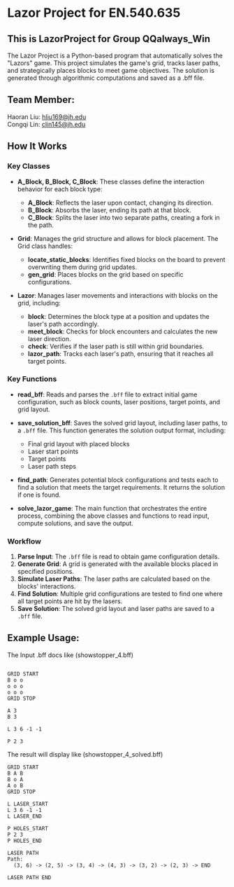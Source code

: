 # Lazor Project for EN.540.635

## This is LazorProject for Group QQalways_Win
The Lazor Project is a Python-based program that automatically solves the "Lazors" game. This project simulates the game's grid, tracks laser paths, and strategically places blocks to meet game objectives. The solution is generated through algorithmic computations and saved as a .bff file.

## Team Member:
Haoran Liu: hliu169@jh.edu  
Congqi Lin: clin145@jh.edu  

## How It Works

### Key Classes

- **A_Block, B_Block, C_Block**: These classes define the interaction behavior for each block type:
  - **A_Block**: Reflects the laser upon contact, changing its direction.
  - **B_Block**: Absorbs the laser, ending its path at that block.
  - **C_Block**: Splits the laser into two separate paths, creating a fork in the path.

- **Grid**: Manages the grid structure and allows for block placement. The Grid class handles:
  - **locate_static_blocks**: Identifies fixed blocks on the board to prevent overwriting them during grid updates.
  - **gen_grid**: Places blocks on the grid based on specific configurations.

- **Lazor**: Manages laser movements and interactions with blocks on the grid, including:
  - **block**: Determines the block type at a position and updates the laser's path accordingly.
  - **meet_block**: Checks for block encounters and calculates the new laser direction.
  - **check**: Verifies if the laser path is still within grid boundaries.
  - **lazor_path**: Tracks each laser's path, ensuring that it reaches all target points.

### Key Functions

- **read_bff**: Reads and parses the `.bff` file to extract initial game configuration, such as block counts, laser positions, target points, and grid layout.

- **save_solution_bff**: Saves the solved grid layout, including laser paths, to a `.bff` file. This function generates the solution output format, including:
  - Final grid layout with placed blocks
  - Laser start points
  - Target points
  - Laser path steps

- **find_path**: Generates potential block configurations and tests each to find a solution that meets the target requirements. It returns the solution if one is found.

- **solve_lazor_game**: The main function that orchestrates the entire process, combining the above classes and functions to read input, compute solutions, and save the output.

### Workflow

1. **Parse Input**: The `.bff` file is read to obtain game configuration details.
2. **Generate Grid**: A grid is generated with the available blocks placed in specified positions.
3. **Simulate Laser Paths**: The laser paths are calculated based on the blocks' interactions.
4. **Find Solution**: Multiple grid configurations are tested to find one where all target points are hit by the lasers.
5. **Save Solution**: The solved grid layout and laser paths are saved to a `.bff` file.

## Example Usage:  
The Input .bff docs like (showstopper_4.bff)  
```plaintext

GRID START
B o o
o o o
o o o
GRID STOP

A 3
B 3

L 3 6 -1 -1

P 2 3
```

The result will display like (showstopper_4_solved.bff)
```plaintext 
GRID START
B A B
B o A
A o B
GRID STOP

L LASER_START
L 3 6 -1 -1
L LASER_END

P HOLES_START
P 2 3
P HOLES_END

LASER PATH
Path:
  (3, 6) -> (2, 5) -> (3, 4) -> (4, 3) -> (3, 2) -> (2, 3) -> END

LASER PATH END
```
